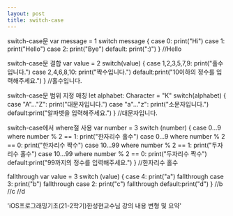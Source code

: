 ```yaml
---
layout: post
title: switch-case
---
```

switch-case문
var message = 1
switch message {
    case 0: print("Hi")
    case 1: print("Hello")
    case 2: print("Bye")
    default: print(":)")
} //Hello

switch-case문 결합
var value = 2
switch(value) {
    case 1,2,3,5,7,9: print("홀수입니다.")
    case 2,4,6,8,10: print("짝수입니다.")
    default:print("10이하의 정수를 입력해주세요.") 
} //홀수입니다.

switch-case문 범위 지정 매칭
let alphabet: Character = "K"
switch(alphabet) {
    case "A"..."Z": print("대문자입니다.")
    case "a"..."z": print("소문자입니다.")
    default:print("알파벳을 입력해주세요.") 
} //대문자입니다.

switch-case에서 where절 사용 
var number = 3 
switch (number) {
    case 0...9 where number % 2 == 1: print("한자리수 홀수")
    case 0...9 where number % 2 == 0: print("한자리수 짝수")
    case 10...99 where number % 2 == 1: print("두자리수 홀수")
    case 10...99 where number % 2 == 0: print("두자리수 짝수")
    default:print("99까지의 정수를 입력해주세요.") 
} //한자리수 홀수

fallthrough
var value = 3 
switch (value) {
    case 4: print("a") 
    fallthrough 
    case 3: print("b") 
    fallthrough 
    case 2: print("c") 
    fallthrough 
    default:print("d") 
} 
//b
//c
//d

'iOS프로그래밍기초(21-2학기)한성현교수님 강의 내용 변형 및 요약'